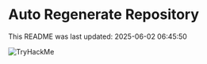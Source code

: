 # Auto Regenerate Repository

This README was last updated: 2025-06-02 06:45:50

 ![TryHackMe](https://tryhackme.com/badge/533634)